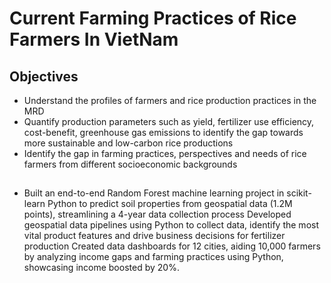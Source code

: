 # Current Farming Practices of Rice Farmers In VietNam

## Objectives
- Understand the profiles of farmers and rice production practices in the MRD
- Quantify production parameters such as yield, fertilizer use efficiency, cost-benefit, greenhouse gas emissions to identify the gap towards more sustainable and low-carbon rice productions
- Identify the gap in farming practices, perspectives and needs of rice farmers from different socioeconomic backgrounds

## 
- Built an end-to-end Random Forest machine learning project in scikit-learn Python to predict soil properties from geospatial data (1.2M points), streamlining a 4-year data collection process
Developed geospatial data pipelines using Python to collect data, identify the most vital product features and drive business decisions for fertilizer production
Created data dashboards for 12 cities, aiding 10,000 farmers by analyzing income gaps and farming practices using Python, showcasing income boosted by 20%.
